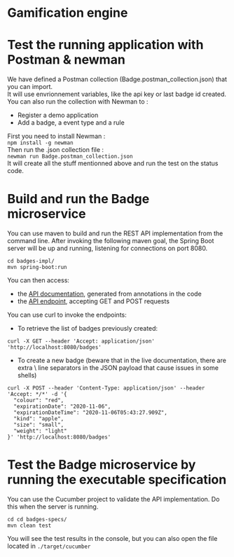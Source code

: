 # Gamification engine

# Test the running application with Postman & newman
We have defined a Postman collection (Badge.postman_collection.json) that you can import. <br>
It will use envrionnement variables, like the api key or last badge id created.
You can also run the collection with Newman to : <br>
- Register a demo application
- Add a badge, a event type and a rule

First you need to install Newman : <br>
`npm install -g newman` <br>
Then run the .json collection file : <br>
`newman run Badge.postman_collection.json` <br>
It will create all the stuff mentionned above and run the test on the status code.
# Build and run the Badge microservice

You can use maven to build and run the REST API implementation from the command line. After invoking the following maven goal, the Spring Boot server will be up and running, listening for connections on port 8080.

```
cd badges-impl/
mvn spring-boot:run
```

You can then access:

* the [API documentation](http://localhost:8080/swagger-ui.html), generated from annotations in the code
* the [API endpoint](http://localhost:8080/), accepting GET and POST requests

You can use curl to invoke the endpoints:

* To retrieve the list of badges previously created:

```
curl -X GET --header 'Accept: application/json' 'http://localhost:8080/badges'
```

* To create a new badge (beware that in the live documentation, there are extra \ line separators in the JSON payload that cause issues in some shells)

```
curl -X POST --header 'Content-Type: application/json' --header 'Accept: */*' -d '{
  "colour": "red",
  "expirationDate": "2020-11-06",
  "expirationDateTime": "2020-11-06T05:43:27.909Z",
  "kind": "apple",
  "size": "small",
  "weight": "light"
}' 'http://localhost:8080/badges'
```

# Test the Badge microservice by running the executable specification

You can use the Cucumber project to validate the API implementation. Do this when the server is running.

```
cd cd badges-specs/
mvn clean test
```
You will see the test results in the console, but you can also open the file located in `./target/cucumber`

